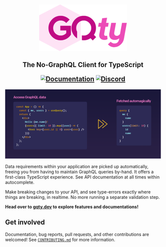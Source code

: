 <p align="center">
  <a href="https://gqty.dev">
    <img src="internal/images/logo.png" height="150" alt="gqty" />
  </a>
</p>

<h2 align="center">
  The No-GraphQL Client for TypeScript

[![Documentation](https://img.shields.io/badge/documentation-documentation?color=C00B84)](https://gqty.dev)
[![Discord](https://img.shields.io/discord/874477141834739762?color=7289d9&label=discord)](https://discord.gg/U967mp5qbQ)

</h2>

[![GQty Hero Section](internal/images/hero.png)](https://gqty.dev)

Data requirements within your application are picked up automatically, freeing
you from having to maintain GraphQL queries by-hand. It offers a first-class
TypeScript experience. See API documentation at all times within autocomplete.

Make breaking changes to your API, and see type-errors exactly where things are
breaking, in realtime. No more running a separate validation step.

**Head over to [gqty.dev](https://gqty.dev) to explore features and
documentations!**

## Get involved

Documentation, bug reports, pull requests, and other contributions are welcomed!
See [`CONTRIBUTING.md`](CONTRIBUTING.md) for more information.
